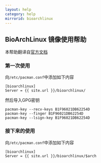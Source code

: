 ```yaml
---
layout: help
category: help
mirrorid: bioarchlinux
---
```


## BioArchLinux 镜像使用帮助

本帮助翻译自[官方文档](https://wiki.bioarchlinux.org/index.php?title=Usage)

### 第一次使用
向`/etc/pacman.conf`中添加如下内容

```
[bioarchlinux]
Server = {{ site.url }}/bioarchlinux/
```

然后导入GPG密钥
```
pacman-key --recv-keys B1F96021DB62254D
pacman-key --finger B1F96021DB62254D
pacman-key --lsign-key B1F96021DB62254D
```

### 接下来的使用
向`/etc/pacman.conf`中添加如下内容

```
[bioarchlinux]
Server = {{ site.url }}/bioarchlinux/$arch
```
